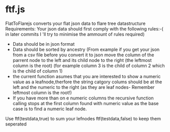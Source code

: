 ftf.js
======

FlatToFlarejs converts your flat json data to flare tree datastructure
Requirements:
Your json data should first comply with the following rules:-( in later commits I 'll try to minimise the ammount of rules required)
- Data should be in json format 
- Data should be sorted by ancestry (From example if you get your json from a csv file before you convert it to json move the column of the parrent node to the left and its child node to the right (the leftmost column is the root)
(for example column 3 is the child of column 2 which is the child of column 1)
- the  current function asumes that you are interested to show a numeric value as a leafnode,therfore the string catgory colums should be at the left and the numeric to the right (as they are leaf nodes- Remember leftmost column is the root!)
- If you have more than on e numeric columns the recursive function calling stops at the first column found with numeric value as the base case is to find  a numeric leaf node.

Use ftf(testdata,true) to sum your lefnodes ftf(testdata,false) to keep them seperated
